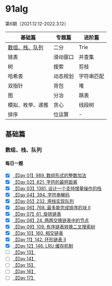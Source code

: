 # 91alg
第6期（2021.12.12-2022.3.12）

|基础篇|专题篇|进阶篇|
|------|-----|------|
|[数组、栈、队列](https://github.com/ZhangNN2018/91alg#%E6%95%B0%E7%BB%84%E6%A0%88%E9%98%9F%E5%88%97)  |二分     |Trie|
|链表           |滑动窗口 |并查集|
|树             |搜索    |剪枝|
|哈希表         |动态规划 |字符串匹配|
|双指针         |背包     |堆|
|图             |分治    |跳表|
|模拟、枚举、递推 |贪心     |线段树|
|排序            |位运算  |-|

## 基础篇
### 数组、栈、队列
#### 每日一题
- [x] [【Day 01】989. 数组形式的整数加法](https://github.com/ZhangNN2018/91alg/blob/main/Basic/array_stack_queue/%E3%80%90Day%201%E3%80%91989.%20%E6%95%B0%E7%BB%84%E5%BD%A2%E5%BC%8F%E7%9A%84%E6%95%B4%E6%95%B0%E5%8A%A0%E6%B3%95.md)   
- [x] [【Day 02】821. 字符的最短距离](https://github.com/ZhangNN2018/91alg/blob/main/Basic/array_stack_queue/%E3%80%90Day%202%E3%80%91821.%20%E5%AD%97%E7%AC%A6%E7%9A%84%E6%9C%80%E7%9F%AD%E8%B7%9D%E7%A6%BB.md)
- [x] [【Day 03】1381. 设计一个支持增量操作的栈](https://github.com/ZhangNN2018/91alg/blob/main/Basic/array_stack_queue/%E3%80%90Day%203%E3%80%911381.%20%E8%AE%BE%E8%AE%A1%E4%B8%80%E4%B8%AA%E6%94%AF%E6%8C%81%E5%A2%9E%E9%87%8F%E6%93%8D%E4%BD%9C%E7%9A%84%E6%A0%88.md)
- [x] [【Day 04】394. 字符串解码](https://github.com/ZhangNN2018/91alg/blob/main/Basic/array_stack_queue/%E3%80%90Day%204%E3%80%91394.%20%E5%AD%97%E7%AC%A6%E4%B8%B2%E8%A7%A3%E7%A0%81.md)
- [x] [【Day 05】232. 用栈实现队列](https://github.com/ZhangNN2018/91alg/blob/main/Basic/array_stack_queue/%E3%80%90Day%205%E3%80%91232.%20%E7%94%A8%E6%A0%88%E5%AE%9E%E7%8E%B0%E9%98%9F%E5%88%97.md#%E9%A2%98%E7%9B%AE%E6%8F%8F%E8%BF%B0)
- [x] [【Day 06】768. 最多能完成排序的块 II](https://github.com/ZhangNN2018/91alg/blob/main/Basic/array_stack_queue/%E3%80%90Day%206%E3%80%91768.%20%E6%9C%80%E5%A4%9A%E8%83%BD%E5%AE%8C%E6%88%90%E6%8E%92%E5%BA%8F%E7%9A%84%E5%9D%97%20II.md)
- [x] [【Day 07】61. 旋转链表](https://github.com/ZhangNN2018/91alg/blob/main/Basic/array_stack_queue/%E3%80%90Day%207%E3%80%9161.%20%E6%97%8B%E8%BD%AC%E9%93%BE%E8%A1%A8.md)
- [x] [【Day 08】24. 两两交换链表中的节点](https://github.com/ZhangNN2018/91alg/blob/main/Basic/array_stack_queue/%E3%80%90Day%208%E3%80%9124.%20%E4%B8%A4%E4%B8%A4%E4%BA%A4%E6%8D%A2%E9%93%BE%E8%A1%A8%E4%B8%AD%E7%9A%84%E8%8A%82%E7%82%B9.md)
- [x] [【Day 09】109. 有序链表转换二叉搜索树](https://github.com/ZhangNN2018/91alg/blob/main/Basic/array_stack_queue/%E3%80%90Day%209%E3%80%91109.%20%E6%9C%89%E5%BA%8F%E9%93%BE%E8%A1%A8%E8%BD%AC%E6%8D%A2%E4%BA%8C%E5%8F%89%E6%90%9C%E7%B4%A2%E6%A0%91.md)
- [x] [【Day 10】160. 相交链表](https://github.com/ZhangNN2018/91alg/blob/main/Basic/array_stack_queue/%E3%80%90Day%2010%E3%80%91160.%20%E7%9B%B8%E4%BA%A4%E9%93%BE%E8%A1%A8.md)
- [x] [【Day 11】142. 环形链表 II](https://github.com/ZhangNN2018/91alg/blob/main/Basic/array_stack_queue/%E3%80%90Day%2011%E3%80%91142.%20%E7%8E%AF%E5%BD%A2%E9%93%BE%E8%A1%A8%20II.md)
- [x] [【Day 12】146. LRU 缓存机制](https://github.com/ZhangNN2018/91alg/blob/main/Basic/array_stack_queue/%E3%80%90Day%2012%E3%80%91146.%20LRU%20%E7%BC%93%E5%AD%98%E6%9C%BA%E5%88%B6.md)
- [ ] [【Day 13】]()
- [ ] [【Day 14】]()
- [ ] [【Day 15】]()
- [ ] [【Day 16】]()
- [ ] [【Day 17】]()
